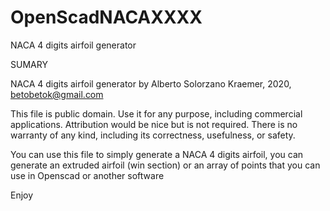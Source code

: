 # OpenScadNACAXXXX

NACA 4 digits airfoil generator

SUMARY

NACA 4 digits airfoil generator
  by Alberto Solorzano Kraemer, 2020, betobetok@gmail.com

This file is public domain. Use it for any purpose, including commercial
applications. Attribution would be nice but is not required. There is
no warranty of any kind, including its correctness, usefulness, or safety.

You can use this file to simply generate a NACA 4 digits airfoil, you can generate an extruded airfoil (win section) or an array of points that you can use in Openscad or another software

Enjoy
